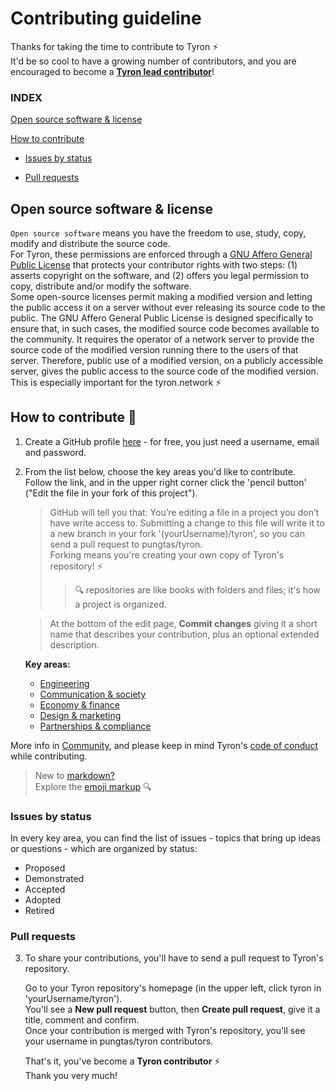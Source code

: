 # Contributing guideline

Thanks for taking the time to contribute to Tyron :zap:  
It'd be so cool to have a growing number of contributors, and you are encouraged to become a [**Tyron lead contributor**](/community/leadContributors.md)!

### INDEX
[Open source software & license](#open-source-software--license)

[How to contribute](#how-to-contribute-high_brightness)

- [Issues by status](#issues-by-status)

- [Pull requests](#pull-requests)

## Open source software & license
```Open source software``` means you have the freedom to use, study, copy, modify and distribute the source code.  
For Tyron, these permissions are enforced through a [GNU Affero General Public License](/LICENSE) that protects your contributor rights with two steps: (1) asserts copyright on the software, and (2) offers you legal permission to copy, distribute and/or modify the software.  
Some open-source licenses permit making a modified version and letting the public access it on a server without ever releasing its source code to the public. The GNU Affero General Public License is designed specifically to ensure that, in such cases, the modified source code becomes available to the community. It requires the operator of a network server to provide the source code of the modified version running there to the users of that server.  Therefore, public use of a modified version, on a publicly accessible server, gives the public access to the source code of the modified version. This is especially important for the tyron.network :zap:

## How to contribute :high_brightness:
1. Create a GitHub profile [here](https://github.com/join?source=header-home) - for free, you just need a username, email and password.

2. From the list below, choose the key areas you'd like to contribute.  
Follow the link, and in the upper right corner click the 'pencil button' ("Edit the file in your fork of this project").
    > GitHub will tell you that: You’re editing a file in a project you don’t have write access to. Submitting a change to this file will write it to a new branch in your fork '(yourUsername)/tyron', so you can send a pull request to pungtas/tyron.  
    > Forking means you're creating your own copy of Tyron's repository! :zap:
    > > :mag: repositories are like books with folders and files; it's how a project is organized.   
    
    > At the bottom of the edit page, **Commit changes** giving it a short name that describes your contribution, plus an optional extended description.
    
    **Key areas:**
    - [Engineering](/community/contributors/engineering.md)
    - [Communication & society](/community/contributors/communication&society.md)
    - [Economy & finance](/community/contributors/economy&finance.md)
    - [Design & marketing](/community/contributors/design&marketing.md)
    - [Partnerships & compliance](/community/contributors/partnerships&compliance.md)
    
More info in [Community](/community/README.md), and please keep in mind Tyron's [code of conduct](/CODE_OF_CONDUCT.md) while contributing.

> New to [markdown?](https://docs.microsoft.com/en-us/azure/devops/project/wiki/markdown-guidance?view=azure-devops)  
> Explore the [emoji markup](https://gist.github.com/rxaviers/7360908) :mag:
    
### Issues by status
In every key area, you can find the list of issues - topics that bring up ideas or questions - which are organized by status: 
- Proposed
- Demonstrated
- Accepted 
- Adopted 
- Retired

### Pull requests
3. To share your contributions, you'll have to send a pull request to Tyron's repository.

    Go to your Tyron repository's homepage (in the upper left, click tyron in 'yourUsername/tyron').  
    You'll see a **New pull request** button, then **Create pull request**, give it a title, comment and confirm.  
    Once your contribution is merged with Tyron's repository, you'll see your username in pungtas/tyron contributors.  
    
    That's it, you've become a **Tyron contributor** :zap:  
    Thank you very much!
